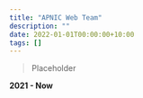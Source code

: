 ```yaml
---
title: "APNIC Web Team"
description: ""
date: 2022-01-01T00:00:00+10:00
tags: []
---
```


> Placeholder

**2021 - Now**
